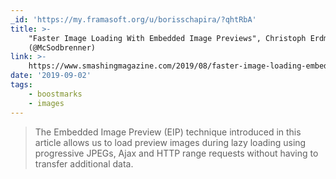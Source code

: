 ```yaml
---
_id: 'https://my.framasoft.org/u/borisschapira/?qhtRbA'
title: >-
    "Faster Image Loading With Embedded Image Previews", Christoph Erdmann
    (@McSodbrenner)
link: >-
    https://www.smashingmagazine.com/2019/08/faster-image-loading-embedded-previews/
date: '2019-09-02'
tags:
    - boostmarks
    - images
---
```


<div class="markdown"><blockquote>
<p>The Embedded Image Preview (EIP) technique introduced in this article allows us to load preview images during lazy loading using progressive JPEGs, Ajax and HTTP range requests without having to transfer additional data.
</p>
</blockquote></div>
